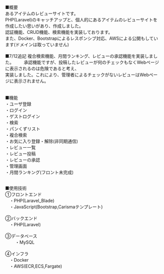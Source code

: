 ■概要<br>
 あるアイテムのレビューサイトです。<br>
 PHP(Laravel)のキャッチアップと、個人的にあるアイテムのレビューサイトを作成したい思いがあり、作成しました。<br>
 認証機能、CRUD機能、検索機能を実装しております。<br>
 また、Docker、Bootstrapによるレスポンシブ対応、AWSによる公開もしています(ドメインは取っていません)<br>
 <br>
 ■7/12追記
 複合検索機能、月間ランキング、レビューの承認機能を実装しました。
　　承認機能ですが、投稿したレビューが何のチェックもなくWebページに表示されるのは危険であると考え、<br>
 実装しました。これにより、管理者によるチェックがないレビューはWebページに表示されません。<br>
 <br>
<br>
■機能<br>
・ユーザ登録<br>
・ログイン<br>
・ゲストログイン<br>
・検索<br>
・パンくずリスト<br>
・複合検索<br>
・お気に入り登録・解除(非同期通信)<br>
・レビュー一覧<br>
・レビュー投稿<br>
・レビューの承認<br>
・管理画面<br>
・月間ランキング(フロント未完成)<br>

<br>
■使用技術<br>
①フロントエンド<br>
　・PHP(Laravel_Blade)<br>
　・JavaScript(Bootstrap,Carismaテンプレート)<br>
<br>
②バックエンド<br>
　・PHP(Laravel)<br>
<br>
③データベース<br>　
　・MySQL<br>
<br>
④インフラ<br>
　・Docker<br>
　・AWS(ECR,ECS,Fargate)<br>
 <br>


  
